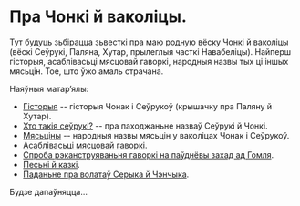 # Пра Чонкі й ваколіцы.

Тут будуць зьбірацца зьвесткі пра маю родную вёску Чонкі й ваколіцы (вёскі Сеўрукі, Паляна, Хутар, прылеглыя часткі Навабеліцы). Найперш гісторыя, асаблівасьці мясцовай гаворкі, народныя назвы тых ці іншых мясьцін. Тое, што ўжо амаль страчана.

Наяўныя матар’ялы:
- [Гісторыя](history.html) -- гісторыя Чонак і Сеўрукоў (крышачку пра Паляну й Хутар).
- [Хто такія сеўрукі?](books.html) -- пра паходжаньне назваў Сеўрукі й Чонкі.
- [Мясьціны](locations.html) -- народныя назвы мясьцін у ваколіцах Чонак і Сеўрукоў.
- [Асаблівасьці мясцовай гаворкі](language.html).
- [Спроба рэканструяваньня гаворкі на паўднёвы захад ад Гомля](reconstruction.html).
- [Песьні й казкі](folklore.html).
- [Паданьне пра волатаў Серыка й Чэнчыка](legend.html).

Будзе дапаўняцца…
